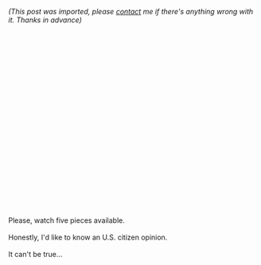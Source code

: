 *(This post was imported, please [contact](#/contact) me if there's anything wrong with it. Thanks in advance)*

<object height="355" width="425"><param name="movie" value="http://www.youtube.com/v/gg6ApdCBYOk&amp;rel=1"><param name="wmode" value="transparent"><embed src="http://www.youtube.com/v/gg6ApdCBYOk&amp;rel=1" type="application/x-shockwave-flash" wmode="transparent" height="355" width="425"></embed></object><br /><br />Please, watch five pieces available.<br /><br />Honestly, I'd like to know an U.S. citizen opinion.<br /><br />It can't be true...